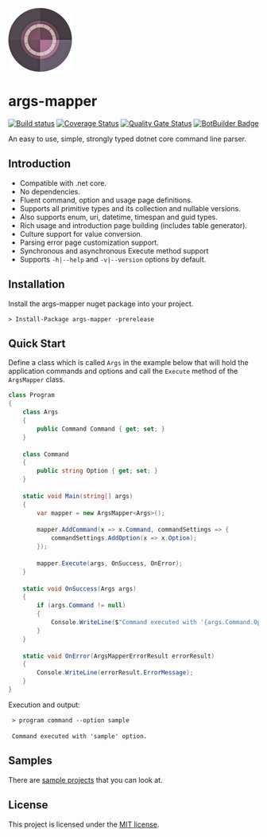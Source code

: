 ![logo](https://raw.githubusercontent.com/akanmuratcimen/args-mapper/master/args-mapper.png)

# args-mapper

[![Build status](https://ci.appveyor.com/api/projects/status/hetocc8taw31msma/branch/master?svg=true)](https://ci.appveyor.com/project/akanmuratcimen/args-mapper/branch/master) [![Coverage Status](https://coveralls.io/repos/github/akanmuratcimen/args-mapper/badge.svg?branch=master)](https://coveralls.io/github/akanmuratcimen/args-mapper?branch=master) [![Quality Gate Status](https://sonarcloud.io/api/project_badges/measure?project=akanmuratcimen_args-mapper&metric=alert_status)](https://sonarcloud.io/dashboard?id=akanmuratcimen_args-mapper) [![BotBuilder Badge](https://buildstats.info/nuget/args-mapper?dWidth=54&includePreReleases=true)](https://www.nuget.org/packages/args-mapper)

An easy to use, simple, strongly typed dotnet core command line parser.

## Introduction

- Compatible with .net core.
- No dependencies.
- Fluent command, option and usage page definitions.
- Supports all primitive types and its collection and nullable versions.
- Also supports enum, uri, datetime, timespan and guid types.
- Rich usage and introduction page building (includes table generator).
- Culture support for value conversion.
- Parsing error page customization support.
- Synchronous and asynchronous Execute method support
- Supports `-h|--help` and `-v|--version` options by default.

## Installation

Install the args-mapper nuget package into your project.

```
> Install-Package args-mapper -prerelease
```

## Quick Start

Define a class which is called `Args` in the example below that will hold the application commands and options and call the `Execute` method of the `ArgsMapper` class. 

```csharp
class Program
{
    class Args
    {
        public Command Command { get; set; }
    }

    class Command
    {
        public string Option { get; set; }
    }

    static void Main(string[] args)
    {
        var mapper = new ArgsMapper<Args>();

        mapper.AddCommand(x => x.Command, commandSettings => {
            commandSettings.AddOption(x => x.Option);
        });

        mapper.Execute(args, OnSuccess, OnError);
    }

    static void OnSuccess(Args args)
    {
        if (args.Command != null)
        {
            Console.WriteLine($"Command executed with '{args.Command.Option}' option.");
        }
    }

    static void OnError(ArgsMapperErrorResult errorResult)
    {
        Console.WriteLine(errorResult.ErrorMessage);
    }
}
```

Execution and output:

```
 > program command --option sample
 
 Command executed with 'sample' option.
```

## Samples  
There are [sample projects](https://github.com/akanmuratcimen/args-mapper/tree/master/samples) that you can look at.  

## License  
This project is licensed under the [MIT license](LICENSE).
